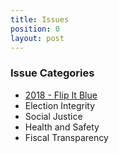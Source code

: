 ```yaml
---
title: Issues
position: 0
layout: post
---
```


### Issue Categories
* [2018 - Flip It Blue](http://indivisibleandoverma.com/issues/2018-flip-it-blue.html)
* Election Integrity
* Social Justice
* Health and Safety
* Fiscal Transparency